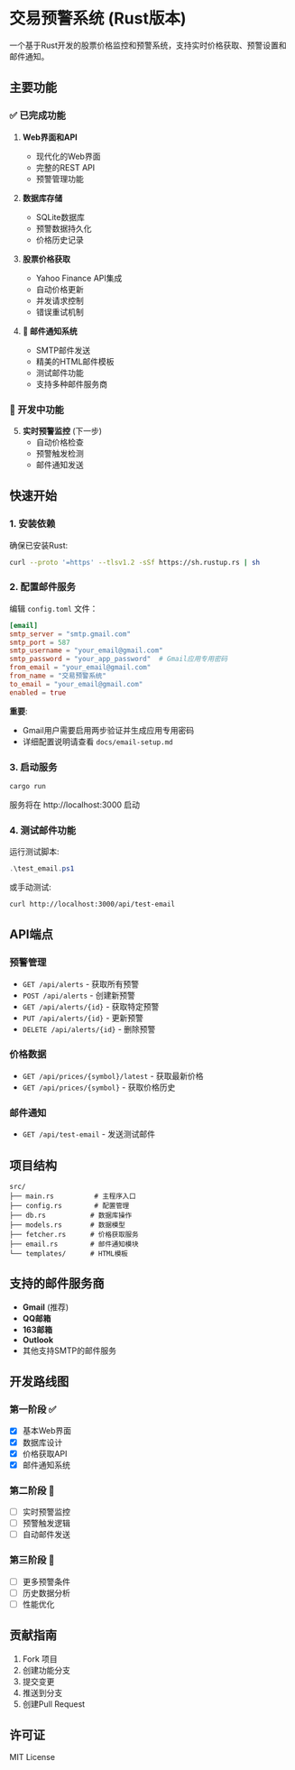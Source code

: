 # 交易预警系统 (Rust版本)

一个基于Rust开发的股票价格监控和预警系统，支持实时价格获取、预警设置和邮件通知。

## 主要功能

### ✅ 已完成功能

1. **Web界面和API**
   - 现代化的Web界面
   - 完整的REST API
   - 预警管理功能

2. **数据库存储**
   - SQLite数据库
   - 预警数据持久化
   - 价格历史记录

3. **股票价格获取** 
   - Yahoo Finance API集成
   - 自动价格更新
   - 并发请求控制
   - 错误重试机制

4. **📧 邮件通知系统**
   - SMTP邮件发送
   - 精美的HTML邮件模板
   - 测试邮件功能
   - 支持多种邮件服务商

### 🚧 开发中功能

5. **实时预警监控** (下一步)
   - 自动价格检查
   - 预警触发检测
   - 邮件通知发送

## 快速开始

### 1. 安装依赖

确保已安装Rust:
```bash
curl --proto '=https' --tlsv1.2 -sSf https://sh.rustup.rs | sh
```

### 2. 配置邮件服务

编辑 `config.toml` 文件：

```toml
[email]
smtp_server = "smtp.gmail.com"
smtp_port = 587
smtp_username = "your_email@gmail.com"
smtp_password = "your_app_password"  # Gmail应用专用密码
from_email = "your_email@gmail.com"
from_name = "交易预警系统"
to_email = "your_email@gmail.com"
enabled = true
```

**重要**: 
- Gmail用户需要启用两步验证并生成应用专用密码
- 详细配置说明请查看 `docs/email-setup.md`

### 3. 启动服务

```bash
cargo run
```

服务将在 http://localhost:3000 启动

### 4. 测试邮件功能

运行测试脚本:
```powershell
.\test_email.ps1
```

或手动测试:
```bash
curl http://localhost:3000/api/test-email
```

## API端点

### 预警管理
- `GET /api/alerts` - 获取所有预警
- `POST /api/alerts` - 创建新预警
- `GET /api/alerts/{id}` - 获取特定预警
- `PUT /api/alerts/{id}` - 更新预警
- `DELETE /api/alerts/{id}` - 删除预警

### 价格数据
- `GET /api/prices/{symbol}/latest` - 获取最新价格
- `GET /api/prices/{symbol}` - 获取价格历史

### 邮件通知
- `GET /api/test-email` - 发送测试邮件

## 项目结构

```
src/
├── main.rs          # 主程序入口
├── config.rs        # 配置管理
├── db.rs           # 数据库操作
├── models.rs       # 数据模型
├── fetcher.rs      # 价格获取服务
├── email.rs        # 邮件通知模块
└── templates/      # HTML模板
```

## 支持的邮件服务商

- **Gmail** (推荐)
- **QQ邮箱**
- **163邮箱** 
- **Outlook**
- 其他支持SMTP的邮件服务

## 开发路线图

### 第一阶段 ✅
- [x] 基本Web界面
- [x] 数据库设计
- [x] 价格获取API
- [x] 邮件通知系统

### 第二阶段 🚧
- [ ] 实时预警监控
- [ ] 预警触发逻辑
- [ ] 自动邮件发送

### 第三阶段 📅
- [ ] 更多预警条件
- [ ] 历史数据分析
- [ ] 性能优化

## 贡献指南

1. Fork 项目
2. 创建功能分支
3. 提交变更
4. 推送到分支
5. 创建Pull Request

## 许可证

MIT License 